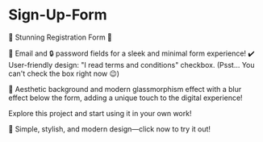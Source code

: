 # Sign-Up-Form
🌟 Stunning Registration Form 🌟

📩 Email and 🔒 password fields for a sleek and minimal form experience!
✔️ User-friendly design: "I read terms and conditions" checkbox. (Psst... You can't check the box right now 😉)

🎨 Aesthetic background and modern glassmorphism effect with a blur effect below the form, adding a unique touch to the digital experience!

Explore this project and start using it in your own work!

🚀 Simple, stylish, and modern design—click now to try it out!
